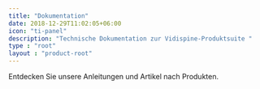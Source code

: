 ```yaml
---
title: "Dokumentation"
date: 2018-12-29T11:02:05+06:00
icon: "ti-panel"
description: "Technische Dokumentation zur Vidispine-Produktsuite "
type : "root"
layout : "product-root"
---
```


Entdecken Sie unsere Anleitungen und Artikel nach Produkten.
